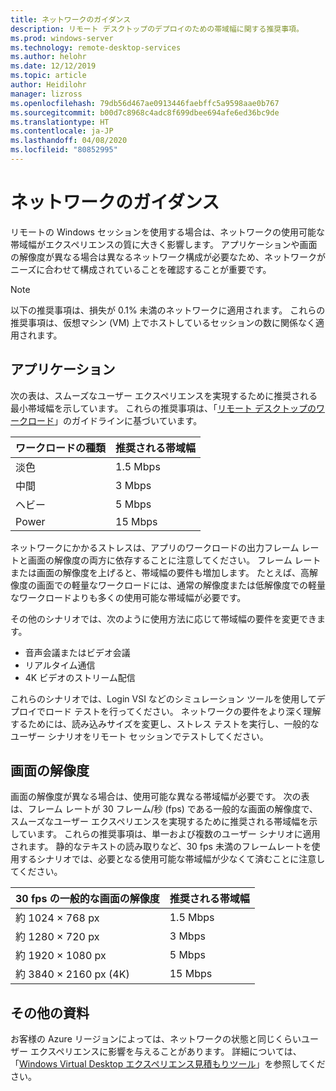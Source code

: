 ```yaml
---
title: ネットワークのガイダンス
description: リモート デスクトップのデプロイのための帯域幅に関する推奨事項。
ms.prod: windows-server
ms.technology: remote-desktop-services
ms.author: helohr
ms.date: 12/12/2019
ms.topic: article
author: Heidilohr
manager: lizross
ms.openlocfilehash: 79db56d467ae0913446faebffc5a9598aae0b767
ms.sourcegitcommit: b00d7c8968c4adc8f699dbee694afe6ed36bc9de
ms.translationtype: HT
ms.contentlocale: ja-JP
ms.lasthandoff: 04/08/2020
ms.locfileid: "80852995"
---
```

# <a name="network-guidance"></a>ネットワークのガイダンス

リモートの Windows セッションを使用する場合は、ネットワークの使用可能な帯域幅がエクスペリエンスの質に大きく影響します。 アプリケーションや画面の解像度が異なる場合は異なるネットワーク構成が必要なため、ネットワークがニーズに合わせて構成されていることを確認することが重要です。

>[!NOTE]
>以下の推奨事項は、損失が 0.1% 未満のネットワークに適用されます。 これらの推奨事項は、仮想マシン (VM) 上でホストしているセッションの数に関係なく適用されます。

## <a name="applications"></a>アプリケーション

次の表は、スムーズなユーザー エクスペリエンスを実現するために推奨される最小帯域幅を示しています。 これらの推奨事項は、「[リモート デスクトップのワークロード](remote-desktop-workloads.md)」のガイドラインに基づいています。

| ワークロードの種類   | 推奨される帯域幅 |
|-----------------|-----------------------|
| 淡色           | 1.5 Mbps              |
| 中間          | 3 Mbps                |
| ヘビー           | 5 Mbps                |
| Power           | 15 Mbps               |

ネットワークにかかるストレスは、アプリのワークロードの出力フレーム レートと画面の解像度の両方に依存することに注意してください。 フレーム レートまたは画面の解像度を上げると、帯域幅の要件も増加します。 たとえば、高解像度の画面での軽量なワークロードには、通常の解像度または低解像度での軽量なワークロードよりも多くの使用可能な帯域幅が必要です。

その他のシナリオでは、次のように使用方法に応じて帯域幅の要件を変更できます。

- 音声会議またはビデオ会議
- リアルタイム通信
- 4K ビデオのストリーム配信

これらのシナリオでは、Login VSI などのシミュレーション ツールを使用してデプロイでロード テストを行ってください。 ネットワークの要件をより深く理解するためには、読み込みサイズを変更し、ストレス テストを実行し、一般的なユーザー シナリオをリモート セッションでテストしてください。

## <a name="display-resolutions"></a>画面の解像度

画面の解像度が異なる場合は、使用可能な異なる帯域幅が必要です。 次の表は、フレーム レートが 30 フレーム/秒 (fps) である一般的な画面の解像度で、スムーズなユーザー エクスペリエンスを実現するために推奨される帯域幅を示しています。 これらの推奨事項は、単一および複数のユーザー シナリオに適用されます。 静的なテキストの読み取りなど、30 fps 未満のフレームレートを使用するシナリオでは、必要となる使用可能な帯域幅が少なくて済むことに注意してください。

| 30 fps の一般的な画面の解像度    | 推奨される帯域幅 |
|------------------------------------------|-----------------------|
| 約 1024 × 768 px                      | 1.5 Mbps              |
| 約 1280 × 720 px                      | 3 Mbps                |
| 約 1920 × 1080 px                     | 5 Mbps                |
| 約 3840 × 2160 px (4K)                | 15 Mbps               |

## <a name="additional-resources"></a>その他の資料

お客様の Azure リージョンによっては、ネットワークの状態と同じくらいユーザー エクスペリエンスに影響を与えることがあります。 詳細については、「[Windows Virtual Desktop エクスペリエンス見積もりツール](https://azure.microsoft.com/services/virtual-desktop/assessment/)」を参照してください。
